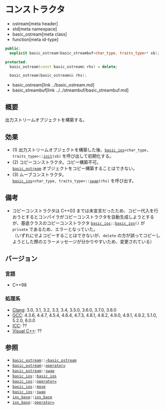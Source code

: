 # コンストラクタ
* ostream[meta header]
* std[meta namespace]
* basic_ostream[meta class]
* function[meta id-type]

```cpp
public:
  explicit basic_ostream(basic_streambuf<char_type, traits_type>* sb);  // (1)

protected:
  basic_ostream(const basic_ostream& rhs) = delete;                     // (2) C++11 から

  basic_ostream(basic_ostream&& rhs);                                   // (3) C++11 から
```
* basic_ostream[link ../basic_ostream.md]
* basic_streambuf[link ../../streambuf/basic_streambuf.md]


## 概要
出力ストリームオブジェクトを構築する。


## 効果
- (1) 出力ストリームオブジェクトを構築した後、[`basic_ios`](../../ios/basic_ios.md)`<char_type, traits_type>::`[`init`](../../ios/basic_ios/init.md)`(sb)` を呼び出して初期化する。
- (2) コピーコンストラクタ。コピー構築不可。  
    [`basic_ostream`](../basic_ostream.md) オブジェクトをコピー構築することはできない。
- (3) ムーブコンストラクタ。  
    [`basic_ios`](../../ios/basic_ios.md)`<char_type, traits_type>::`[`swap`](../../ios/basic_ios/swap.md)`(rhs)` を呼び出す。


## 備考
- コピーコンストラクタは C++03 までは未宣言だったため、コピー代入を行おうとするとコンパイラがコピーコンストラクタを自動生成しようとするが、基底クラスのコピーコンストラクタ [`basic_ios`](../../ios/basic_ios.md)`::`[`basic_ios`](../../ios/basic_ios/op_constructor.md)`()` が `private` であるため、エラーとなっていた。  
    （いずれにせよコピーすることはできないが、`delete` の方が誤ってコピーしようとした際のエラーメッセージが分かりやすいため、変更されている）


## バージョン
### 言語
- C++98


### 処理系
- [Clang](/implementation.md#clang): 3.0, 3.1, 3.2, 3.3, 3.4, 3.5.0, 3.6.0, 3.7.0, 3.8.0
- [GCC](/implementation.md#gcc): 4.3.6, 4.4.7, 4.5.4, 4.6.4, 4.7.3, 4.8.1, 4.8.2, 4.9.0, 4.9.1, 4.9.2, 5.1.0, 5.2.0, 6.0.0
- [ICC](/implementation.md#icc): ??
- [Visual C++](/implementation.md#visual_cpp): ??


## 参照
- [`basic_ostream`](../basic_ostream.md)`::`[`~basic_ostream`](op_destructor.md)
- [`basic_ostream`](../basic_ostream.md)`::`[`operator=`](op_assign.md)
- [`basic_ostream`](../basic_ostream.md)`::`[`swap`](swap.md)
- [`basic_ios`](../../ios/basic_ios.md)`::`[`basic_ios`](../../ios/basic_ios/op_constructor.md)
- [`basic_ios`](../../ios/basic_ios.md)`::`[`operator=`](../../ios/basic_ios/op_assign.md)
- [`basic_ios`](../../ios/basic_ios.md)`::`[`move`](../../ios/basic_ios/move.md)
- [`basic_ios`](../../ios/basic_ios.md)`::`[`swap`](../../ios/basic_ios/swap.md)
- [`ios_base`](../../ios/ios_base.md)`::`[`ios_base`](../../ios/ios_base/op_constructor.md)
- [`ios_base`](../../ios/ios_base.md)`::`[`operator=`](../../ios/ios_base/op_assign.md)
